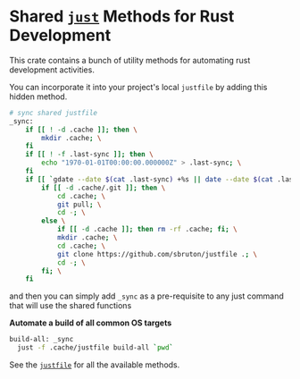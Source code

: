 # Shared [`just`] Methods for Rust Development

This crate contains a bunch of utility methods for automating rust development activities.

You can incorporate it into your project's local `justfile` by adding this hidden method.

```sh
# sync shared justfile
_sync:
    if [[ ! -d .cache ]]; then \
        mkdir .cache; \
    fi
    if [[ ! -f .last-sync ]]; then \
        echo "1970-01-01T00:00:00.000000Z" > .last-sync; \
    fi
    if [[ `gdate --date $(cat .last-sync) +%s || date --date $(cat .last-sync) +%s` -lt `echo $(date +%s) - 86400 | bc` ]]; then \
        if [[ -d .cache/.git ]]; then \
            cd .cache; \
            git pull; \
            cd -; \
        else \
            if [[ -d .cache ]]; then rm -rf .cache; fi; \
            mkdir .cache; \
            cd .cache; \
            git clone https://github.com/sbruton/justfile .; \
            cd -; \
        fi; \
    fi
```

and then you can simply add `_sync` as a pre-requisite to any just command that will use the shared functions

**Automate a build of all common OS targets**

```sh
build-all: _sync
  just -f .cache/justfile build-all `pwd`
```

See the [`justfile`] for all the available methods.

[`just`]: https://github.com/casey/just
[`justfile`]: justfile
